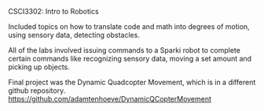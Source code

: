 CSCI3302: Intro to Robotics

Included topics on how to translate code and math into degrees of motion, using sensory data, detecting obstacles. 

All of the labs involved issuing commands to a Sparki robot to complete certain commands like recognizing sensory data, moving a set amount and picking up objects.

Final project was the Dynamic Quadcopter Movement, which is in a different github repository. https://github.com/adamtenhoeve/DynamicQCopterMovement
